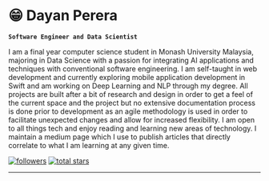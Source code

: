 # 😁 Dayan Perera

**` Software Engineer and Data Scientist `**

I am a final year computer science student in Monash University Malaysia, majoring in Data Science with a passion for integrating AI applications and techniques with conventional software engineering. I am self-taught in web development and currently exploring mobile application development in Swift and am working on Deep Learning and NLP through my degree. All projects are built after a bit of research and design in order to get a feel of the current space and the project but no extensive documentation process is done prior to development as an agile methodology is used in order to facilitate unexpected changes and allow for increased flexibility. I am open to all things tech and enjoy reading and learning new areas of technology. I maintain a medium page which I use to publish articles that directly correlate to what I am learning at any given time.

 <p align="left">
      <a href="https://github.com/TheRecklessDoctor?tab=followers">
         <img alt="followers" title="Follow me on Github" src="https://custom-icon-badges.demolab.com/github/followers/ForrestKnight?color=236ad3&labelColor=1155ba&style=for-the-badge&logo=person-add&label=Follow&logoColor=white"/></a>
      <a href="https://github.com/TheRecklessDoctor?tab=repositories">
         <img alt="total stars" title="Total stars on GitHub" src="https://custom-icon-badges.demolab.com/github/stars/ForrestKnight?color=55960c&style=for-the-badge&labelColor=488207&logo=star"/></a>
   </p>

---
